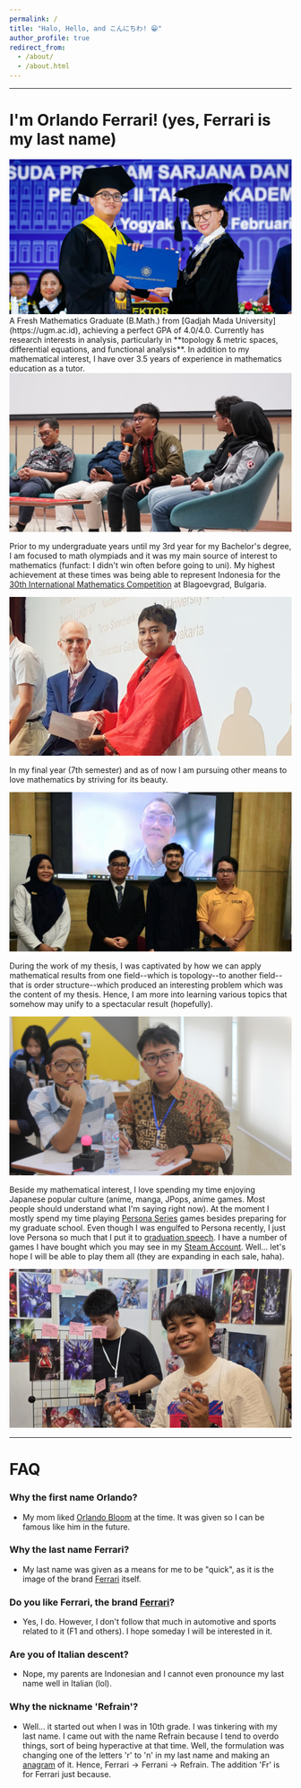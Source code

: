 ```yaml
---
permalink: /
title: "Halo, Hello, and こんにちわ! 😁"
author_profile: true
redirect_from: 
  - /about/
  - /about.html
---
```

<!-- *Website under construction, more contents will be updated (publications, teachings, and detailed information about me) after a few days/weeks. -->
---
# I'm Orlando Ferrari! (yes, Ferrari is my last name)

<img src='/images/Wisudapic_2025.jpg'>
A Fresh Mathematics Graduate (B.Math.) from [Gadjah Mada University](https://ugm.ac.id), achieving a perfect GPA of 4.0/4.0. Currently has research interests in analysis, particularly in **topology & metric spaces, differential equations, and functional analysis**. In addition to my mathematical interest, I have over 3.5 years of experience in mathematics education as a tutor.

<img src='/images/DepmatTalk_2023.jpg'>

Prior to my undergraduate years until my 3rd year for my Bachelor's degree, I am focused to math olympiads and it was my main source of interest to mathematics (funfact: I didn't win often before going to uni). My highest achievement at these times was being able to represent Indonesia for the [30th International Mathematics Competition](https://imc-math.org.uk) at Blagoevgrad, Bulgaria.

<img src='/images/IMC_2023.jpg'>

In my final year (7th semester) and as of now I am pursuing other means to love mathematics by striving for its beauty.

<img src='/images/FinalThesis_2025.jpg'>

During the work of my thesis, I was captivated by how we can apply mathematical results from one field--which is topology--to another field--that is order structure--which produced an interesting problem which was the content of my thesis. Hence, I am more into learning various topics that somehow may unify to a spectacular result (hopefully).

<img src='/images/MISSIONITS2023.jpg'>

Beside my mathematical interest, I love spending my time enjoying Japanese popular culture (anime, manga, JPops, anime games. Most people should understand what I'm saying right now). At the moment I mostly spend my time playing [Persona Series](https://persona.atlus.com/series/) games besides preparing for my graduate school. Even though I was engulfed to Persona recently, I just love Persona so much that I put it to [graduation speech](https://www.youtube.com/watch?v=bAUP6c8LL38&t=3160s). I have a number of games I have bought which you may see in my [Steam Account](https://steamcommunity.com/id/refrainfrn). Well... let's hope I will be able to play them all (they are expanding in each sale, haha).

<img src='/images/Comifuro_2024.jpg'>

---

# FAQ
### Why the first name Orlando?
- My mom liked [Orlando Bloom](https://en.wikipedia.org/wiki/Orlando_Bloom) at the time. It was given so I can be famous like him in the future.
  
### Why the last name Ferrari?
- My last name was given as a means for me to be "quick", as it is the image of the brand [Ferrari](https://www.ferrari.com/) itself.
  
### Do you like Ferrari, the brand [Ferrari](https://www.ferrari.com/)?
- Yes, I do. However, I don't follow that much in automotive and sports related to it (F1 and others). I hope someday I will be interested in it.
  
### Are you of Italian descent?
- Nope, my parents are Indonesian and I cannot even pronounce my last name well in Italian (lol).

### Why the nickname 'Refrain'?
- Well... it started out when I was in 10th grade. I was tinkering with my last name. I came out with the name Refrain because I tend to overdo things, sort of being hyperactive at that time. Well, the formulation was changing one of the letters 'r' to 'n' in my last name and making an [anagram](https://en.wikipedia.org/wiki/Anagram) of it. Hence, $\text{Ferrari} \rightarrow \text{Ferrani} \rightarrow \text{Refrain}$. The addition 'Fr' is for Ferrari just because.





